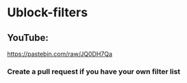 # Ublock-filters
## YouTube:
https://pastebin.com/raw/JQ0DH7Qa

### Create a pull request if you have your own filter list
